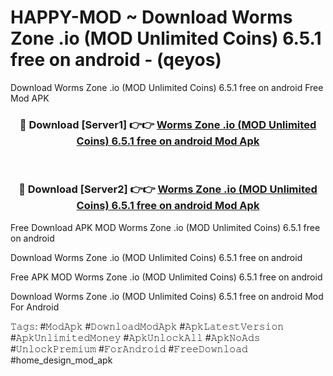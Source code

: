 # HAPPY-MOD ~ Download Worms Zone .io (MOD Unlimited Coins) 6.5.1 free on android - (qeyos)
Download Worms Zone .io (MOD Unlimited Coins) 6.5.1 free on android Free Mod APK

<div align="center">
<h3>🔴 Download [Server1] 👉👉 <a href="https://apk-comot.site?title=Worms_Zone_.io_(MOD_Unlimited_Coins)_6.5.1_free_on_android">Worms Zone .io (MOD Unlimited Coins) 6.5.1 free on android Mod Apk</a></h3><br>

<h3>🔴 Download [Server2] 👉👉 <a href="https://apk-comot.site?title=Worms_Zone_.io_(MOD_Unlimited_Coins)_6.5.1_free_on_android">Worms Zone .io (MOD Unlimited Coins) 6.5.1 free on android Mod Apk</a></h3>
</div>


Free Download APK MOD Worms Zone .io (MOD Unlimited Coins) 6.5.1 free on android

Download Worms Zone .io (MOD Unlimited Coins) 6.5.1 free on android 

Free APK MOD Worms Zone .io (MOD Unlimited Coins) 6.5.1 free on android 

Download Worms Zone .io (MOD Unlimited Coins) 6.5.1 free on android Mod For Android

𝚃𝚊𝚐𝚜: #𝙼𝚘𝚍𝙰𝚙𝚔 #𝙳𝚘𝚠𝚗𝚕𝚘𝚊𝚍𝙼𝚘𝚍𝙰𝚙𝚔 #𝙰𝚙𝚔𝙻𝚊𝚝𝚎𝚜𝚝𝚅𝚎𝚛𝚜𝚒𝚘𝚗 #𝙰𝚙𝚔𝚄𝚗𝚕𝚒𝚖𝚒𝚝𝚎𝚍𝙼𝚘𝚗𝚎𝚢 #𝙰𝚙𝚔𝚄𝚗𝚕𝚘𝚌𝚔𝙰𝚕𝚕 #𝙰𝚙𝚔𝙽𝚘𝙰𝚍𝚜 #𝚄𝚗𝚕𝚘𝚌𝚔𝙿𝚛𝚎𝚖𝚒𝚞𝚖 #𝙵𝚘𝚛𝙰𝚗𝚍𝚛𝚘𝚒𝚍 #𝙵𝚛𝚎𝚎𝙳𝚘𝚠𝚗𝚕𝚘𝚊𝚍 #home_design_mod_apk